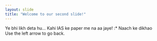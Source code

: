 ```yaml
---
layout: slide
title: "Welcome to our second slide!"
---
```

Ye bhi likh deta hu... Kahi IAS ke paper me na aa jaye! :*
Naach ke dikhao
Use the left arrow to go back.
